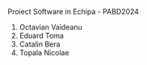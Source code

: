 Proiect Software in Echipa - PABD2024

1. Octavian Vaideanu
2. Eduard Toma
3. Catalin Bera
4. Topala Nicolae
